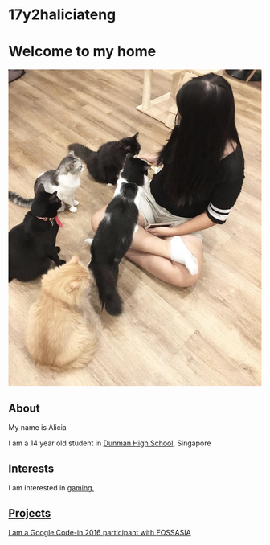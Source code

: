 # 17y2haliciateng
<!DOCTYPE html>
<html>
  <head>
  <link rel="stylesheet" href="style.css" />
    <title>My Personal Website</title>
  </head>
  <body>
<h1>Welcome to my home</h1>
    <img src="photo.jpg"/>
    <h2>About</h2>
    <p>My name is Alicia</p>
    <p>I am a 14 year old student in <a href="dunmanhigh.moe.edu.sg">Dunman High School</a>, Singapore</p>
    <h2>Interests</h2>
    <p>I am interested in <a href="http://www.maplesea.com/">gaming.</p>
    <h2>Projects</h2>
    <p> I am a Google Code-in 2016 participant with <a href="http://fossasia.org">FOSSASIA</a></p>
    
  </body>
</html>
